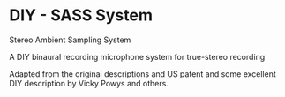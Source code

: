 # DIY - SASS System
Stereo Ambient Sampling System

A DIY binaural recording microphone system for true-stereo recording

Adapted from the original descriptions and US patent and some excellent DIY description by Vicky Powys and others.


